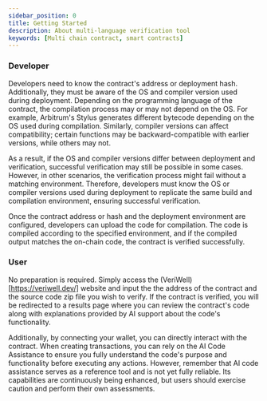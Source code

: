 ```yaml
---
sidebar_position: 0
title: Getting Started
description: About multi-language verification tool
keywords: [Multi chain contract, smart contracts]
---
```


### Developer

Developers need to know the contract's address or deployment hash. Additionally, they must be aware of the OS and compiler version used during deployment. Depending on the programming language of the contract, the compilation process may or may not depend on the OS. For example, Arbitrum's Stylus generates different bytecode depending on the OS used during compilation. Similarly, compiler versions can affect compatibility; certain functions may be backward-compatible with earlier versions, while others may not.

As a result, if the OS and compiler versions differ between deployment and verification, successful verification may still be possible in some cases. However, in other scenarios, the verification process might fail without a matching environment. Therefore, developers must know the OS or compiler versions used during deployment to replicate the same build and compilation environment, ensuring successful verification.

Once the contract address or hash and the deployment environment are configured, developers can upload the code for compilation. The code is compiled according to the specified environment, and if the compiled output matches the on-chain code, the contract is verified successfully.

### User

No preparation is required. Simply access the (VeriWell)[https://veriwell.dev/] website and input the the address of the contract and the source code zip file you wish to verify. If the contract is verified, you will be redirected to a results page where you can review the contract's code along with explanations provided by AI support about the code's functionality.

Additionally, by connecting your wallet, you can directly interact with the contract. When creating transactions, you can rely on the AI Code Assistance to ensure you fully understand the code's purpose and functionality before executing any actions. However, remember that AI code assistance serves as a reference tool and is not yet fully reliable. Its capabilities are continuously being enhanced, but users should exercise caution and perform their own assessments.
